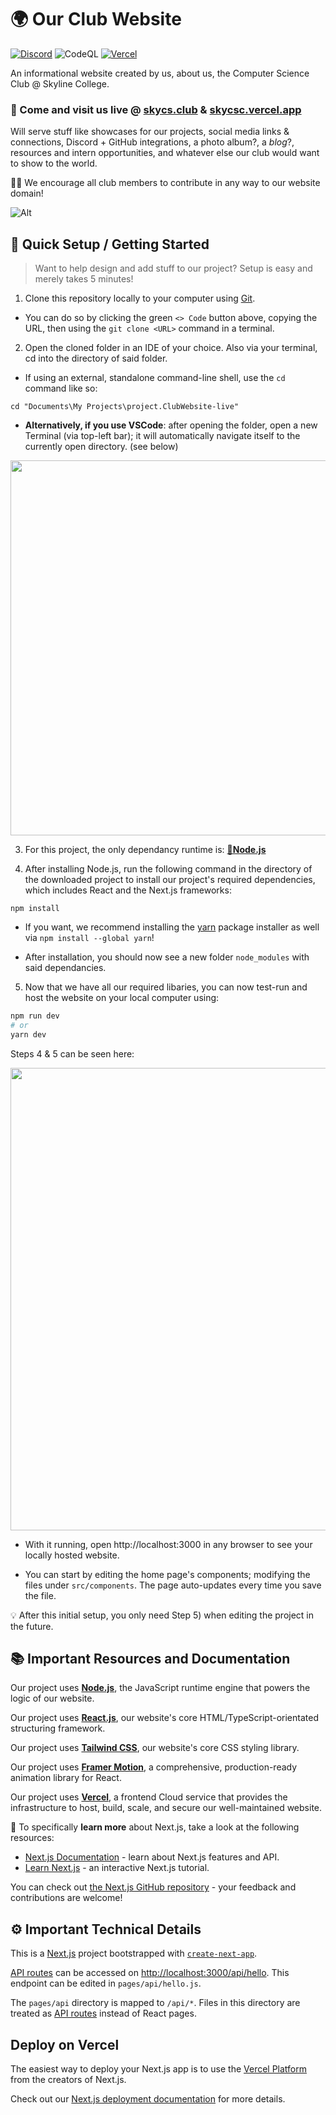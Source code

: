 # 🌍 Our Club Website
[![Discord](https://img.shields.io/discord/939701223144185867?logo=discord)](https://discord.gg/z5P9kccwRh) ![CodeQL](https://github.com/Skyline-College-Computer-Science-Club/project.ClubWebsite/workflows/CodeQL/badge.svg) [![Vercel](https://img.shields.io/github/deployments/Skyline-College-Computer-Science-Club/project.ClubWebsite/production?&logo=vercel&label=Vercel%20Deployment)](https://github.com/Skyline-College-Computer-Science-Club/project.ClubWebsite/deployments/Production)

An informational website created by us, about us, the Computer Science Club @ Skyline College.

### 🔗 Come and visit us live @ [skycs.club](https://skycs.club) & [skycsc.vercel.app](https://skycsc.vercel.app)


Will serve stuff like showcases for our projects, social media links & connections, Discord + GitHub integrations, a photo album?, a _blog_?, resources and intern opportunities, and whatever else our club would want to show to the world.

🙋‍♂️ We encourage all club members to contribute in any way to our website domain!

![Alt](https://repobeats.axiom.co/api/embed/fe1b3c980d478532406427b995d24931828a681c.svg "Repobeats analytics image")

## 🔰 Quick Setup / Getting Started

> Want to help design and add stuff to our project? Setup is easy and merely takes 5 minutes!

1. Clone this repository locally to your computer using [Git](https://git-scm.com/downloads).

-   You can do so by clicking the green `<> Code` button above, copying the URL, then using the `git clone <URL>` command in a terminal.

2. Open the cloned folder in an IDE of your choice. Also via your terminal, cd into the directory of said folder.

-   If using an external, standalone command-line shell, use the `cd` command like so: 

`cd "Documents\My Projects\project.ClubWebsite-live"`

-   **Alternatively, if you use VSCode**: after opening the folder, open a new Terminal (via top-left bar); it will automatically navigate itself to the currently open directory. (see below)

<img src="https://github.com/Skyline-College-Computer-Science-Club/.github/blob/main/assets/tutorial_media/project.ClubWebsite/open_folder_and_terminal.gif" width=600></img>

3. For this project, the only dependancy runtime is: **[📘Node.js](https://nodejs.org/en)**

4. After installing Node.js, run the following command in the directory of the downloaded project to install our project's required dependencies, which includes React and the Next.js frameworks:

```
npm install
```

-   If you want, we recommend installing the [yarn](https://classic.yarnpkg.com/en/docs/getting-started) package installer as well via `npm install --global yarn`!

-   After installation, you should now see a new folder `node_modules` with said dependancies.

5. Now that we have all our required libaries, you can now test-run and host the website on your local computer using:

```bash
npm run dev
# or
yarn dev
```

Steps 4 & 5 can be seen here:

<img src="https://github.com/Skyline-College-Computer-Science-Club/.github/blob/main/assets/tutorial_media/project.ClubWebsite/npm_install_and_run.gif" width=740></img>

-   With it running, open http://localhost:3000 in any browser to see your locally hosted website.

-   You can start by editing the home page's components; modifying the files under `src/components`. The page auto-updates every time you save the file.

💡 After this initial setup, you only need Step 5) when editing the project in the future.

## 📚 Important Resources and Documentation

Our project uses [**Node.js**](https://nodejs.org/en), the JavaScript runtime engine that powers the logic of our website.

Our project uses [**React.js**](https://react.dev), our website's core HTML/TypeScript-orientated structuring framework.

Our project uses [**Tailwind CSS**](https://tailwindcss.com), our website's core CSS styling library.

Our project uses [**Framer Motion**](https://www.framer.com/motion/), a comprehensive, production-ready animation library for React.

Our project uses [**Vercel**](https://vercel.com/), a frontend Cloud service that provides the infrastructure to host, build, scale, and secure our well-maintained website.

🧠 To specifically **learn more** about Next.js, take a look at the following resources:

-   [Next.js Documentation](https://nextjs.org/docs) - learn about Next.js features and API.
-   [Learn Next.js](https://nextjs.org/learn) - an interactive Next.js tutorial.

You can check out [the Next.js GitHub repository](https://github.com/vercel/next.js/) - your feedback and contributions are welcome!

## ⚙️ Important Technical Details

This is a [Next.js](https://nextjs.org/) project bootstrapped with [`create-next-app`](https://github.com/vercel/next.js/tree/canary/packages/create-next-app).

[API routes](https://nextjs.org/docs/api-routes/introduction) can be accessed on [http://localhost:3000/api/hello](http://localhost:3000/api/hello). This endpoint can be edited in `pages/api/hello.js`.

The `pages/api` directory is mapped to `/api/*`. Files in this directory are treated as [API routes](https://nextjs.org/docs/api-routes/introduction) instead of React pages.

## Deploy on Vercel

The easiest way to deploy your Next.js app is to use the [Vercel Platform](https://vercel.com/new?utm_medium=default-template&filter=next.js&utm_source=create-next-app&utm_campaign=create-next-app-readme) from the creators of Next.js.

Check out our [Next.js deployment documentation](https://nextjs.org/docs/deployment) for more details.
